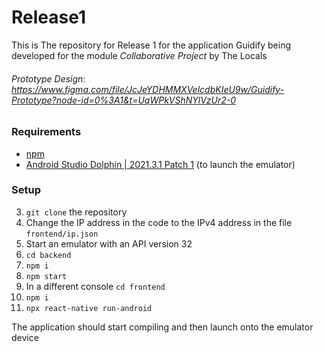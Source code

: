 # Release1

This is The repository for Release 1 for the application Guidify being developed for the module *Collaborative Project* by The Locals

###### Prototype Design: https://www.figma.com/file/JcJeYDHMMXVelcdbKIeU9w/Guidify-Prototype?node-id=0%3A1&t=UqWPkVShNYlVzUr2-0

### Requirements
- [npm](https://nodejs.org/en/download/)
- [Android Studio Dolphin | 2021.3.1 Patch 1](https://developer.android.com/studio/archive) (to launch the emulator)


### Setup
3. `git clone` the repository
1. Change the IP address in the code to the IPv4 address in the file `frontend/ip.json`
2. Start an emulator with an API version 32
4. `cd backend`
5. `npm i`
6. `npm start`
7. In a different console `cd frontend`
8. `npm i`
9. `npx react-native run-android`


The application should start compiling and then launch onto the emulator device

